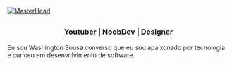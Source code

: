 [![MasterHead](https://i.imgur.com/fMp2M4j.jpeg)](https://www.behance.net/washssousa)

##
<h3 align="center">Youtuber | NoobDev | Designer</h3>
Eu sou Washington Sousa converso que eu sou apaixonado por tecnologia e curioso em desenvolvimento de software.

##

